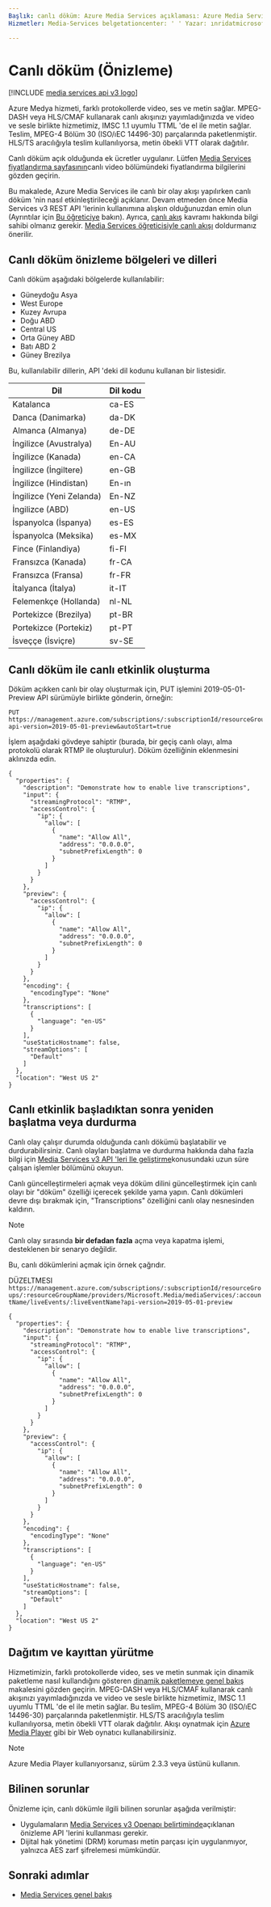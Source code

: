 ```yaml
---
Başlık: canlı döküm: Azure Media Services açıklaması: Azure Media Services canlı döküm hakkında bilgi edinin.  
Hizmetler: Media-Services belgetationcenter: ' ' Yazar: ınridatmicrosoft Manager: femıla Düzenleyicisi: ' ' MS. Service: Media-Services MS. Workload: Media ms.tgt_pltfrm: na MS. devlang: ne MS. Topic: nasıl yapılır MS. Date: 08/31/2020 MS. Author: inhenkel

---
```


# <a name="live-transcription-preview"></a>Canlı döküm (Önizleme)

[!INCLUDE [media services api v3 logo](./includes/v3-hr.md)]

Azure Medya hizmeti, farklı protokollerde video, ses ve metin sağlar. MPEG-DASH veya HLS/CMAF kullanarak canlı akışınızı yayımladığınızda ve video ve sesle birlikte hizmetimiz, IMSC 1.1 uyumlu TTML 'de el ile metin sağlar. Teslim, MPEG-4 Bölüm 30 (ISO/ıEC 14496-30) parçalarında paketlenmiştir. HLS/TS aracılığıyla teslim kullanılıyorsa, metin öbekli VTT olarak dağıtılır.

Canlı döküm açık olduğunda ek ücretler uygulanır. Lütfen [Media Services fiyatlandırma sayfasının](https://azure.microsoft.com/pricing/details/media-services/)canlı video bölümündeki fiyatlandırma bilgilerini gözden geçirin.

Bu makalede, Azure Media Services ile canlı bir olay akışı yapılırken canlı döküm 'nin nasıl etkinleştirileceği açıklanır. Devam etmeden önce Media Services v3 REST API 'lerinin kullanımına alışkın olduğunuzdan emin olun (Ayrıntılar için [Bu öğreticiye](stream-files-tutorial-with-rest.md) bakın). Ayrıca, [canlı akış](live-streaming-overview.md) kavramı hakkında bilgi sahibi olmanız gerekir. [Media Services öğreticisiyle canlı akışı](stream-live-tutorial-with-api.md) doldurmanız önerilir.

## <a name="live-transcription-preview-regions-and-languages"></a>Canlı döküm önizleme bölgeleri ve dilleri

Canlı döküm aşağıdaki bölgelerde kullanılabilir:

- Güneydoğu Asya
- West Europe
- Kuzey Avrupa
- Doğu ABD
- Central US
- Orta Güney ABD
- Batı ABD 2
- Güney Brezilya

Bu, kullanılabilir dillerin, API 'deki dil kodunu kullanan bir listesidir.

| Dil | Dil kodu |
| -------- | ------------- |
| Katalanca  | ca-ES |
| Danca (Danimarka) | da-DK |
| Almanca (Almanya) | de-DE |
| İngilizce (Avustralya) | En-AU |
| İngilizce (Kanada) | en-CA |
| İngilizce (İngiltere) | en-GB |
| İngilizce (Hindistan) | En-ın |
| İngilizce (Yeni Zelanda) | En-NZ |
| İngilizce (ABD) | en-US |
| İspanyolca (İspanya) | es-ES |
| İspanyolca (Meksika) | es-MX |
| Fince (Finlandiya) | fi-FI |
| Fransızca (Kanada) | fr-CA |
| Fransızca (Fransa) | fr-FR |
| İtalyanca (İtalya) | it-IT |
| Felemenkçe (Hollanda) | nl-NL |
| Portekizce (Brezilya) | pt-BR |
| Portekizce (Portekiz) | pt-PT |
| İsveççe (İsviçre) | sv-SE |

## <a name="create-the-live-event-with-live-transcription"></a>Canlı döküm ile canlı etkinlik oluşturma

Döküm açıkken canlı bir olay oluşturmak için, PUT işlemini 2019-05-01-Preview API sürümüyle birlikte gönderin, örneğin:

```
PUT https://management.azure.com/subscriptions/:subscriptionId/resourceGroups/:resourceGroupName/providers/Microsoft.Media/mediaServices/:accountName/liveEvents/:liveEventName?api-version=2019-05-01-preview&autoStart=true 
```

İşlem aşağıdaki gövdeye sahiptir (burada, bir geçiş canlı olayı, alma protokolü olarak RTMP ile oluşturulur). Döküm özelliğinin eklenmesini aklınızda edin.

```
{
  "properties": {
    "description": "Demonstrate how to enable live transcriptions",
    "input": {
      "streamingProtocol": "RTMP",
      "accessControl": {
        "ip": {
          "allow": [
            {
              "name": "Allow All",
              "address": "0.0.0.0",
              "subnetPrefixLength": 0
            }
          ]
        }
      }
    },
    "preview": {
      "accessControl": {
        "ip": {
          "allow": [
            {
              "name": "Allow All",
              "address": "0.0.0.0",
              "subnetPrefixLength": 0
            }
          ]
        }
      }
    },
    "encoding": {
      "encodingType": "None"
    },
    "transcriptions": [
      {
        "language": "en-US"
      }
    ],
    "useStaticHostname": false,
    "streamOptions": [
      "Default"
    ]
  },
  "location": "West US 2"
}
```

## <a name="start-or-stop-transcription-after-the-live-event-has-started"></a>Canlı etkinlik başladıktan sonra yeniden başlatma veya durdurma

Canlı olay çalışır durumda olduğunda canlı dökümü başlatabilir ve durdurabilirsiniz. Canlı olayları başlatma ve durdurma hakkında daha fazla bilgi için [Media Services v3 API 'leri Ile geliştirme](media-services-apis-overview.md#long-running-operations)konusundaki uzun süre çalışan işlemler bölümünü okuyun.

Canlı güncelleştirmeleri açmak veya döküm dilini güncelleştirmek için canlı olayı bir "döküm" özelliği içerecek şekilde yama yapın. Canlı dökümleri devre dışı bırakmak için, "Transcriptions" özelliğini canlı olay nesnesinden kaldırın.  

> [!NOTE]
> Canlı olay sırasında **bir defadan fazla** açma veya kapatma işlemi, desteklenen bir senaryo değildir.

Bu, canlı dökümlerini açmak için örnek çağrıdır.

DÜZELTMESI ```https://management.azure.com/subscriptions/:subscriptionId/resourceGroups/:resourceGroupName/providers/Microsoft.Media/mediaServices/:accountName/liveEvents/:liveEventName?api-version=2019-05-01-preview```

```
{
  "properties": {
    "description": "Demonstrate how to enable live transcriptions", 
    "input": {
      "streamingProtocol": "RTMP",
      "accessControl": {
        "ip": {
          "allow": [
            {
              "name": "Allow All",
              "address": "0.0.0.0",
              "subnetPrefixLength": 0
            }
          ]
        }
      }
    },
    "preview": {
      "accessControl": {
        "ip": {
          "allow": [
            {
              "name": "Allow All",
              "address": "0.0.0.0",
              "subnetPrefixLength": 0
            }
          ]
        }
      }
    },
    "encoding": {
      "encodingType": "None"
    },
    "transcriptions": [
      {
        "language": "en-US"
      }
    ],
    "useStaticHostname": false,
    "streamOptions": [
      "Default"
    ]
  },
  "location": "West US 2"
}
```

## <a name="transcription-delivery-and-playback"></a>Dağıtım ve kayıttan yürütme

Hizmetimizin, farklı protokollerde video, ses ve metin sunmak için dinamik paketleme nasıl kullandığını gösteren [dinamik paketlemeye genel bakış](encode-dynamic-packaging-concept.md#to-prepare-your-source-files-for-delivery) makalesini gözden geçirin. MPEG-DASH veya HLS/CMAF kullanarak canlı akışınızı yayımladığınızda ve video ve sesle birlikte hizmetimiz, IMSC 1.1 uyumlu TTML 'de el ile metin sağlar. Bu teslim, MPEG-4 Bölüm 30 (ISO/ıEC 14496-30) parçalarında paketlenmiştir. HLS/TS aracılığıyla teslim kullanılıyorsa, metin öbekli VTT olarak dağıtılır. Akışı oynatmak için [Azure Media Player](use-azure-media-player.md) gibi bir Web oynatıcı kullanabilirsiniz.  

> [!NOTE]
> Azure Media Player kullanıyorsanız, sürüm 2.3.3 veya üstünü kullanın.

## <a name="known-issues"></a>Bilinen sorunlar

Önizleme için, canlı dökümle ilgili bilinen sorunlar aşağıda verilmiştir:

- Uygulamaların [Media Services v3 Openapı belirtiminde](https://github.com/Azure/azure-rest-api-specs/blob/master/specification/mediaservices/resource-manager/Microsoft.Media/preview/2019-05-01-preview/streamingservice.json)açıklanan önizleme API 'lerini kullanması gerekir.
- Dijital hak yönetimi (DRM) koruması metin parçası için uygulanmıyor, yalnızca AES zarf şifrelemesi mümkündür.

## <a name="next-steps"></a>Sonraki adımlar

* [Media Services genel bakış](media-services-overview.md)
